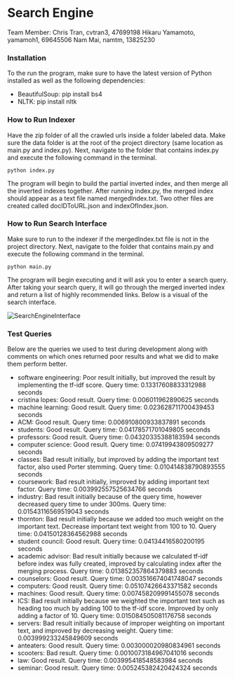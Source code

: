 # Search Engine

Team Member:
Chris Tran, cvtran3, 47699198
Hikaru Yamamoto, yamamoh1, 69645506
Nam Mai, namtm, 13825230

### Installation
To the run the program, make sure to have the latest version of Python installed as well as the following dependencies:
- BeautifulSoup: pip install bs4
- NLTK: pip install nltk

### How to Run Indexer
Have the zip folder of all the crawled urls inside a folder labeled data. Make sure the data folder is at the root of the project directory (same location as main.py and index.py). Next, navigate to the folder that contains index.py and execute the following command in the terminal.
``` 
python index.py 
```
The program will begin to build the partial inverted index, and then merge all the inverted indexes together. After running index.py, the merged index should appear as a text file named mergedIndex.txt. Two other files are created called docIDToURL.json and indexOfIndex.json.

### How to Run Search Interface
Make sure to run to the indexer if the mergedIndex.txt file is not in the project directory. Next, navigate to the folder that contains main.py and execute the following command in the terminal.
``` 
python main.py 
```
The program will begin executing and it will ask you to enter a search query. After taking your search query, it will go through the merged inverted index and return a list of highly recommended links. Below is a visual of the search interface.

![SearchEngineInterface](https://github.com/hkr-5/cs121-assignment-3/assets/87344458/fa7f1d6f-35ce-4f04-aa62-e18e8333d504)

### Test Queries
Below are the queries we used to test during development along with comments on which ones returned poor results and what we did to make them perform better.
- software engineering:
Poor result initially, but improved the result by implementing the tf-idf score. Query time: 0.13317608833312988 seconds
- cristina lopes: Good result. Query time: 0.006011962890625 seconds
- machine learning: Good result. Query time: 0.023628711700439453 seconds
- ACM: Good result. Query time: 0.006910800933837891 seconds
- students: Good result. Query time: 0.04178571701049805 seconds
- professors: Good result. Query time: 0.04320335388183594 seconds
- computer science: Good result. Query time: 0.07419943809509277 seconds
- classes: Bad result initially, but improved by adding the important text factor, also used Porter stemming. Query time: 0.010414838790893555 seconds
- coursework: Bad result initially, improved by adding important text factor. Query time: 0.003992557525634766 seconds
- industry: Bad result initially because of the query time, however decreased query time to under 300ms. Query time: 0.01543116569519043 seconds
- thornton: Bad result initially because we added too much weight on the important text. Decrease important text weight from 100 to 10. Query time: 0.04150128364562988 seconds
- student council: Good result. Query time: 0.04134416580200195 seconds
- academic advisor: Bad result initially because we calculated tf-idf before index was fully created, improved by calculating index after the merging process. Query time: 0.013852357864379883 seconds
- counselors: Good result. Query time: 0.003516674041748047 seconds
- computers: Good reuslt. Query time: 0.05107426643371582 seconds
- machines: Good result. Query time: 0.007458209991455078 seconds
- ICS: Bad result initially because we weighted the important text such as heading too much by adding 100 to the tf-idf score. Improved by only adding a factor of 10. Query time: 0.015084505081176758 seconds
- servers: Bad result initially because of improper weighting on important text, and improved by decreasing weight. Query time: 0.003999233245849609 seconds
- anteaters: Good result. Query time: 0.003000020980834961 seconds
- scooters: Bad result. Query time: 0.0010073184967041016 seconds
- law: Good result. Query time: 0.003995418548583984 seconds
- seminar: Good result. Query time: 0.005245382420424324 seconds
